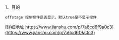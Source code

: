 
1、目的
```
offstage 控制控件是否显示，默认true是不显示控件
```
[详细地址 https://www.jianshu.com/p/7a6cd6f9a0c3](https://www.jianshu.com/p/7a6cd6f9a0c3)